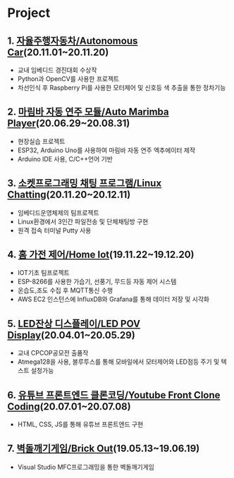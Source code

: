 # Project

## 1. [자율주행자동차/Autonomous Car](https://github.com/llshl/ToyProject/tree/main/Autonomous%20Car)(20.11.01~20.11.20)
- 교내 임베디드 경진대회 수상작
- Python과 OpenCV를 사용한 프로젝트
- 차선인식 후 Raspberry Pi를 사용한 모터제어 및 신호등 색 추출을 통한 정차기능


## 2. [마림바 자동 연주 모듈/Auto Marimba Player](https://github.com/llshl/ToyProject/tree/main/Auto%20Marimba%20Player)(20.06.29~20.08.31)
- 현장실습 프로젝트
- ESP32, Arduino Uno를 사용하여 마림바 자동 연주 엑추에이터 제작
- Arduino IDE 사용, C/C++언어 기반


## 3. [소켓프로그래밍 채팅 프로그램/Linux Chatting](https://github.com/llshl/ToyProject/tree/main/Linux%20Chatting)(20.11.20~20.12.11)
- 임베디드운영체제의 팀프로젝트
- Linux환경에서 3인간 파일전송 및 단체채팅방 구현
- 원격 접속 터미널 Putty 사용


## 4. [홈 가전 제어/Home Iot](https://github.com/llshl/ToyProject/tree/main/Home%20Iot)(19.11.22~19.12.20)
- IOT기초 팀프로젝트
- ESP-8266를 사용한 가습기, 선풍기, 무드등 자동 제어 시스템
- 온습도,조도 수집 후 MQTT통신 수행
- AWS EC2 인스턴스에 InfluxDB와 Grafana를 통해 데이터 저장 및 시각화


## 5. [LED잔상 디스플레이/LED POV Display](https://github.com/llshl/ToyProject/tree/main/LED%20POV%20Display)(20.04.01~20.05.29)
- 교내 CPCOP공모전 출품작
- Atmega128을 사용, 블루투스를 통해 모바일에서 모터제어와 LED점등 주기 및 텍스트 설정가능


## 6. [유튜브 프론트엔드 클론코딩/Youtube Front Clone Coding](https://github.com/llshl/ToyProject/tree/main/Youtube%20Front%20Clone%20Coding)(20.07.01~20.07.08)
- HTML, CSS, JS를 통해 유튜브 프론트엔드 구현


## 7. [벽돌깨기게임/Brick Out](https://github.com/llshl/ToyProject/tree/main/Brick%20Out)(19.05.13~19.06.19)
- Visual Studio MFC프로그래밍을 통한 벽돌깨기게임

